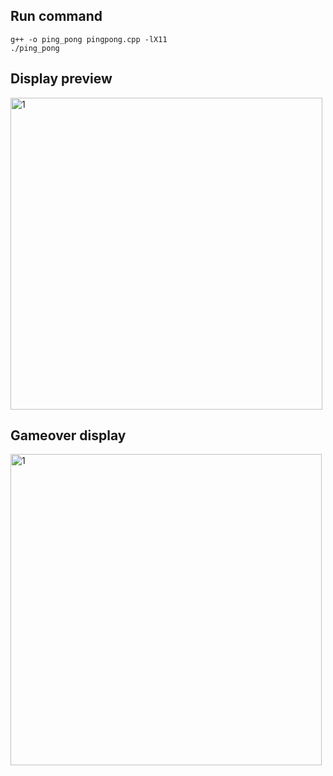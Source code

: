 ## Run command
```
g++ -o ping_pong pingpong.cpp -lX11
./ping_pong
```
## Display preview 
<img width="499" alt="1" src="https://github.com/rileybez/CMPS-3350-Lab-5/assets/92348180/9f95b9f9-4514-47a1-bdf4-e7ca5e110658">

## Gameover display
<img width="498" alt="1" src="https://github.com/rileybez/CMPS-3350-Lab-5/assets/92348180/27e7ed5a-7aae-44ee-9f1e-aeee007d510c">
